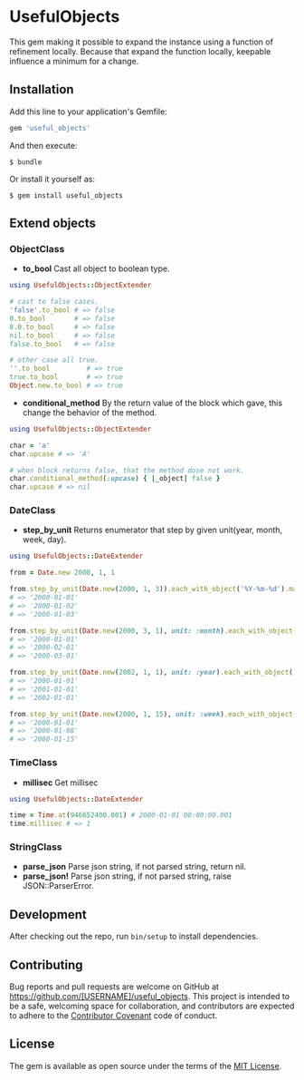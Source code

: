 # UsefulObjects

This gem making it possible to expand the instance using a function of refinement locally.
Because that expand the function locally, keepable influence a minimum for a change.

## Installation

Add this line to your application's Gemfile:

```ruby
gem 'useful_objects'
```

And then execute:

    $ bundle

Or install it yourself as:

    $ gem install useful_objects

## Extend objects

### ObjectClass

* __to_bool__ Cast all object to boolean type.

```rb
using UsefulObjects::ObjectExtender

# cast to false cases.
'false'.to_bool # => false
0.to_bool       # => false
0.0.to_bool     # => false
nil.to_bool     # => false
false.to_bool   # => false

# other case all true.
''.to_bool         # => true
true.to_bool       # => true
Object.new.to_bool # => true
```

* __conditional_method__ By the return value of the block which gave, this change the behavior of the method.

```rb
using UsefulObjects::ObjectExtender

char = 'a'
char.upcase # => 'A'

# when block returns false, that the method dose not work.
char.conditional_method(:upcase) { |_object| false }
char.upcase # => nil
```

### DateClass

* __step_by_unit__ Returns enumerator that step by given unit(year, month, week, day).

```rb
using UsefulObjects::DateExtender

from = Date.new 2000, 1, 1

from.step_by_unit(Date.new(2000, 1, 3)).each_with_object('%Y-%m-%d').map(&:strftime)
# => '2000-01-01'
# => '2000-01-02'
# => '2000-01-03'

from.step_by_unit(Date.new(2000, 3, 1), unit: :month).each_with_object('%Y-%m-%d').map(&:strftime)
# => '2000-01-01'
# => '2000-02-01'
# => '2000-03-01'

from.step_by_unit(Date.new(2002, 1, 1), unit: :year).each_with_object('%Y-%m-%d').map(&:strftime)
# => '2000-01-01'
# => '2001-01-01'
# => '2002-01-01'

from.step_by_unit(Date.new(2000, 1, 15), unit: :week).each_with_object('%Y-%m-%d').map(&:strftime)
# => '2000-01-01'
# => '2000-01-08'
# => '2000-01-15'
```

### TimeClass

* __millisec__ Get millisec

```rb
using UsefulObjects::DateExtender

time = Time.at(946652400.001) # 2000-01-01 00:00:00.001
time.millisec # => 1
```

### StringClass

* __parse_json__ Parse json string, if not parsed string, return nil.
* __parse_json!__ Parse json string, if not parsed string, raise JSON::ParserError.

## Development

After checking out the repo, run `bin/setup` to install dependencies.

## Contributing

Bug reports and pull requests are welcome on GitHub at https://github.com/[USERNAME]/useful_objects. This project is intended to be a safe, welcoming space for collaboration, and contributors are expected to adhere to the [Contributor Covenant](http://contributor-covenant.org) code of conduct.


## License

The gem is available as open source under the terms of the [MIT License](http://opensource.org/licenses/MIT).

